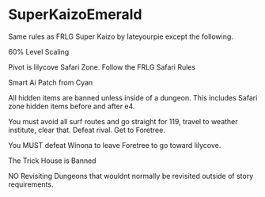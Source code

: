 # SuperKaizoEmerald
Same rules as FRLG Super Kaizo by Iateyourpie except the following.

60% Level Scaling

Pivot is lilycove Safari Zone. Follow the FRLG Safari Rules

Smart Ai Patch from Cyan

All hidden items are banned unless inside of a dungeon. This includes Safari zone hidden items before and after e4.

You must avoid all surf routes and go straight for 119, travel to weather institute, clear that. Defeat rival. Get to Foretree. 

You MUST defeat Winona to leave Foretree to go toward lilycove.

The Trick House is Banned

NO Revisiting Dungeons that wouldnt normally be revisited outside of story requirements.
